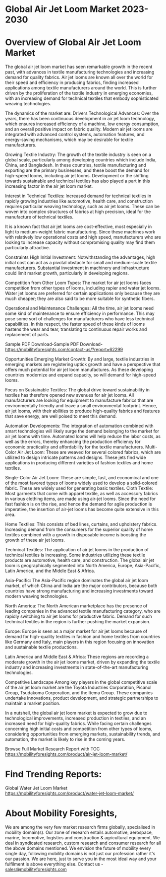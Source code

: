 # Global Air Jet Loom Market 2023-2030

# Overview of Global Air Jet Loom Market

The global air jet loom market has seen remarkable growth in the recent past, with advances in textile manufacturing technologies and increasing demand for quality fabrics. Air jet looms are known all over the world for their speed and efficiency in producing fabrics, finding increased applications among textile manufacturers around the world. This is further driven by the proliferation of the textile industry in emerging economies, with an increasing demand for technical textiles that embody sophisticated weaving technologies.

The dynamics of the market are: Drivers Technological Advances: Over the years, there has been continuous development in air jet loom technology, which ensures increased efficiency of a machine, low energy consumption, and an overall positive impact on fabric quality. Modern air jet looms are integrated with advanced control systems, automation features, and energy-saving mechanisms, which may be desirable for textile manufacturers.

Growing Textile Industry: The growth of the textile industry is seen on a global scale, particularly among developing countries which include India, China, and Bangladesh. In these countries, textile manufacturing and exporting are the primary businesses, and these boost the demand for high-speed looms, including air jet looms. Development or the shifting towards sustainable and technical textiles has also played a part in this increasing factor in the air jet loom market.

Interest in Technical Textiles: Increased demand for technical textiles in rapidly growing industries like automotive, health care, and construction requires particular weaving technology, such as air jet looms. These can be woven into complex structures of fabrics at high precision, ideal for the manufacture of technical textiles.

It is a known fact that air jet looms are cost-effective, most especially in light to medium-weight fabric manufacturing. Since these machines work with relatively low operational costs and high speed, manufacturers who are looking to increase capacity without compromising quality may find them particularly attractive.

Constraints
High Initial Investment: Notwithstanding the advantages, high initial cost can act as a pivotal obstacle for small and medium-scale textile manufacturers. Substantial investment in machinery and infrastructure could limit market growth, particularly in developing regions.

Competition from Other Loom Types: The market for air jet looms faces competition from other types of looms, including rapier and water jet looms. Water jet looms are preferred for certain applications only because they are much cheaper; they are also said to be more suitable for synthetic fibers.

Operational and Maintenance Challenges: All the time, air jet looms need some kind of maintenance to ensure efficiency in performance. This may pose some sort of challenges for manufacturers who have less technical capabilities. In this respect, the faster speed of these kinds of looms hastens the wear and tear, translating to continuous repair works and replacement of parts.

Sample PDF Download-Sample PDF Download- https://mobilityforesights.com/contact-us/?report=62299

Opportunities
Emerging Market Growth: By and large, textile industries in emerging markets are registering uptick growth and have a perspective that offers much potential for air jet loom manufactures. As these developing countries modernize and expand capacity, so will demand for high-speed looms.

Focus on Sustainable Textiles: The global drive toward sustainability in textiles has therefore opened new avenues for air jet looms. All manufacturers are looking for equipment to manufacture fabrics that are environmentally friendly and leave a small environmental footprint. Hence, air jet looms, with their abilities to produce high-quality fabrics and features that save energy, are well poised to meet this demand.

Automation Developments: The integration of automation combined with smart technologies will likely surge the demand belonging to the market for air jet looms with time. Automated looms will help reduce the labor costs, as well as the errors, thereby enhancing the production efficiency for economic practicality and affordability for the textile manufacturers.
Multi-Color Air Jet Loom: These are weaved for several colored fabrics, which are utilized to design intricate patterns and designs. These jets find wide applications in producing different varieties of fashion textiles and home textiles.
 
Single-Color Air Jet Loom: These are simple, fast, and economical and one of the most favored types of looms widely used to develop a solid-colored fabric. These are widely used for generating basic textiles.
Cloth Textile: Most garments that come with apparel textile, as well as accessory fabrics in various clothing items, are made using air-jet looms. Since the need for fast fashion is on the rise, and hence the demand for agile production is imperative, the insertion of air-jet looms has become quite extensive in this area.

Home Textiles: This consists of bed lines, curtains, and upholstery fabrics. Increasing demand from the consumers for the superior quality of home textiles combined with a growth in disposable income is boosting the growth of these air jet looms.

Technical Textiles: The application of air jet looms in the production of technical textiles is increasing. Some industries utilizing these textile products are automotive, health care, and construction.
The global air jet loom is geographically segmented into North America, Europe, Asia-Pacific, Latin America, and the Middle East & Africa.

Asia-Pacific: The Asia-Pacific region dominates the global air jet loom market, of which China and India are the major contributors, because both countries have strong manufacturing and increasing investments toward modern weaving technologies.

North America: The North American marketplace has the presence of leading companies in the advanced textile manufacturing category, who are rapidly switching to air jet looms for productive fabric. Demand for such technical textiles in the region is further pushing the market expansion.

Europe: Europe is seen as a major market for air jet looms because of demand for high-quality textiles in fashion and home textiles from countries like Germany and Italy, main players in this region focusing on innovation and sustainable textile productions.

Latin America and Middle East & Africa: These regions are recording a moderate growth in the air jet looms market, driven by expanding the textile industry and increasing investments in state-of-the-art manufacturing technologies.

Competitive Landscape
Among key players in the global competitive scale of the air jet loom market are the Toyota Industries Corporation, Picanol Group, Tsudakoma Corporation, and the Itema Group. These companies undertake innovations, product development, and strategic partnerships to maintain a market position.

In a nutshell, the global air jet loom market is expected to grow due to technological improvements, increased production in textiles, and an increased need for high-quality fabrics. While facing certain challenges concerning high initial costs and competition from other types of looms, considering opportunities from emerging markets, sustainability trends, and automation, the market is likely to rise in the coming years.






Browse Full Market Research Report with TOC
https://mobilityforesights.com/product/air-jet-loom-market/






# Find Trending Reports:
Global Water Jet Loom Market https://mobilityforesights.com/product/water-jet-loom-market/


# About Mobility Foresights,
We are among the very few market research firms globally, specialised in mobility domain(s). Our zone of research entails automotive, aerospace, marine, locomotive, logistics and construction & agricultural equipment. We deal in syndicated research, custom research and consumer research for all the above domains mentioned.
We envision the future of mobility every single day, following mobility domains is not just our profession rather it's our passion. We are here, just to serve you in the most ideal way and your fulfilment is above everything else. Contact us -  sales@mobilityforesights.com 






